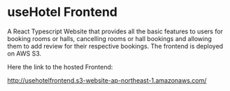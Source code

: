 # useHotel Frontend

A React Typescript Website that provides all the basic features to users for booking rooms or halls, cancelling rooms or hall bookings and allowing them to add review for their respective bookings.
The frontend is deployed on AWS S3.

Here the link to the hosted Frontend:

http://usehotelfrontend.s3-website-ap-northeast-1.amazonaws.com/

